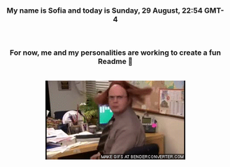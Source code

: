 


<div align="center">
<h3 >My name is Sofia and today is Sunday, 29 August, 22:54 GMT-4</h3><br>
<h3 >For now, me and my personalities are working to create a fun Readme 👋
</h3><br>
<img src='img/dwight.gif' alt='working...'/>
</div>
